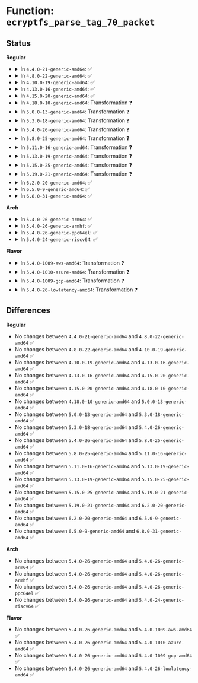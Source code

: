 # Function: <code>ecryptfs_parse_tag_70_packet</code>

## Status
<b>Regular</b>
<ul>
<li>
<details>
<summary>In <code>4.4.0-21-generic-amd64</code>: ✅</summary>

```c
int ecryptfs_parse_tag_70_packet(char * * filename, size_t * filename_size, size_t * packet_size, struct ecryptfs_mount_crypt_stat * mount_crypt_stat, char * data, size_t max_packet_size)
```

```json
{
  "name": "ecryptfs_parse_tag_70_packet",
  "collision_type": "Unique Global",
  "inline_type": "No",
  "funcs": [
    {
      "addr": 18446744071582028288,
      "name": "ecryptfs_parse_tag_70_packet",
      "external": true,
      "loc": "fs/ecryptfs/keystore.c:913",
      "file": "fs/ecryptfs/keystore.c",
      "inline": "seen, unknown",
      "caller_inline": [],
      "caller_func": [
        "fs/ecryptfs/crypto.c:ecryptfs_decode_and_decrypt_filename"
      ]
    }
  ],
  "symbols": [
    {
      "addr": 18446744071582028288,
      "name": "ecryptfs_parse_tag_70_packet",
      "section": ".text",
      "bind": "STB_GLOBAL",
      "size": 1489
    }
  ]
}
```
</details>
</li>
<li>
<details>
<summary>In <code>4.8.0-22-generic-amd64</code>: ✅</summary>

```c
int ecryptfs_parse_tag_70_packet(char * * filename, size_t * filename_size, size_t * packet_size, struct ecryptfs_mount_crypt_stat * mount_crypt_stat, char * data, size_t max_packet_size)
```

```json
{
  "name": "ecryptfs_parse_tag_70_packet",
  "collision_type": "Unique Global",
  "inline_type": "No",
  "funcs": [
    {
      "addr": 18446744071582241808,
      "name": "ecryptfs_parse_tag_70_packet",
      "external": true,
      "loc": "fs/ecryptfs/keystore.c:908",
      "file": "fs/ecryptfs/keystore.c",
      "inline": "seen, unknown",
      "caller_inline": [],
      "caller_func": [
        "fs/ecryptfs/crypto.c:ecryptfs_decode_and_decrypt_filename"
      ]
    }
  ],
  "symbols": [
    {
      "addr": 18446744071582241808,
      "name": "ecryptfs_parse_tag_70_packet",
      "section": ".text",
      "bind": "STB_GLOBAL",
      "size": 1611
    }
  ]
}
```
</details>
</li>
<li>
<details>
<summary>In <code>4.10.0-19-generic-amd64</code>: ✅</summary>

```c
int ecryptfs_parse_tag_70_packet(char * * filename, size_t * filename_size, size_t * packet_size, struct ecryptfs_mount_crypt_stat * mount_crypt_stat, char * data, size_t max_packet_size)
```

```json
{
  "name": "ecryptfs_parse_tag_70_packet",
  "collision_type": "Unique Global",
  "inline_type": "No",
  "funcs": [
    {
      "addr": 18446744071582331296,
      "name": "ecryptfs_parse_tag_70_packet",
      "external": true,
      "loc": "fs/ecryptfs/keystore.c:908",
      "file": "fs/ecryptfs/keystore.c",
      "inline": "seen, unknown",
      "caller_inline": [],
      "caller_func": [
        "fs/ecryptfs/crypto.c:ecryptfs_decode_and_decrypt_filename"
      ]
    }
  ],
  "symbols": [
    {
      "addr": 18446744071582331296,
      "name": "ecryptfs_parse_tag_70_packet",
      "section": ".text",
      "bind": "STB_GLOBAL",
      "size": 1611
    }
  ]
}
```
</details>
</li>
<li>
<details>
<summary>In <code>4.13.0-16-generic-amd64</code>: ✅</summary>

```c
int ecryptfs_parse_tag_70_packet(char * * filename, size_t * filename_size, size_t * packet_size, struct ecryptfs_mount_crypt_stat * mount_crypt_stat, char * data, size_t max_packet_size)
```

```json
{
  "name": "ecryptfs_parse_tag_70_packet",
  "collision_type": "Unique Global",
  "inline_type": "No",
  "funcs": [
    {
      "addr": 18446744071582416080,
      "name": "ecryptfs_parse_tag_70_packet",
      "external": true,
      "loc": "fs/ecryptfs/keystore.c:908",
      "file": "fs/ecryptfs/keystore.c",
      "inline": "seen, unknown",
      "caller_inline": [],
      "caller_func": [
        "fs/ecryptfs/crypto.c:ecryptfs_decode_and_decrypt_filename"
      ]
    }
  ],
  "symbols": [
    {
      "addr": 18446744071582416080,
      "name": "ecryptfs_parse_tag_70_packet",
      "section": ".text",
      "bind": "STB_GLOBAL",
      "size": 1638
    }
  ]
}
```
</details>
</li>
<li>
<details>
<summary>In <code>4.15.0-20-generic-amd64</code>: ✅</summary>

```c
int ecryptfs_parse_tag_70_packet(char * * filename, size_t * filename_size, size_t * packet_size, struct ecryptfs_mount_crypt_stat * mount_crypt_stat, char * data, size_t max_packet_size)
```

```json
{
  "name": "ecryptfs_parse_tag_70_packet",
  "collision_type": "Unique Global",
  "inline_type": "No",
  "funcs": [
    {
      "addr": 18446744071582566672,
      "name": "ecryptfs_parse_tag_70_packet",
      "external": true,
      "loc": "fs/ecryptfs/keystore.c:906",
      "file": "fs/ecryptfs/keystore.c",
      "inline": "seen, unknown",
      "caller_inline": [],
      "caller_func": [
        "fs/ecryptfs/crypto.c:ecryptfs_decode_and_decrypt_filename"
      ]
    }
  ],
  "symbols": [
    {
      "addr": 18446744071582566672,
      "name": "ecryptfs_parse_tag_70_packet",
      "section": ".text",
      "bind": "STB_GLOBAL",
      "size": 1549
    }
  ]
}
```
</details>
</li>
<li>
<details>
<summary>In <code>4.18.0-10-generic-amd64</code>: Transformation ❓</summary>

```c
int ecryptfs_parse_tag_70_packet(char * * filename, size_t * filename_size, size_t * packet_size, struct ecryptfs_mount_crypt_stat * mount_crypt_stat, char * data, size_t max_packet_size)
```

```json
{
  "name": "ecryptfs_parse_tag_70_packet",
  "collision_type": "Unique Global",
  "inline_type": "No",
  "funcs": [
    {
      "addr": 0,
      "name": "ecryptfs_parse_tag_70_packet",
      "external": true,
      "loc": "fs/ecryptfs/keystore.c:906",
      "file": "fs/ecryptfs/keystore.c",
      "inline": "seen, unknown",
      "caller_inline": [],
      "caller_func": [
        "fs/ecryptfs/crypto.c:ecryptfs_decode_and_decrypt_filename"
      ]
    }
  ],
  "symbols": [
    {
      "addr": 18446744071582764873,
      "name": "ecryptfs_parse_tag_70_packet.cold.21",
      "section": ".text",
      "bind": "STB_LOCAL",
      "size": 479
    },
    {
      "addr": 18446744071582758400,
      "name": "ecryptfs_parse_tag_70_packet",
      "section": ".text",
      "bind": "STB_GLOBAL",
      "size": 1155
    }
  ]
}
```
</details>
</li>
<li>
<details>
<summary>In <code>5.0.0-13-generic-amd64</code>: Transformation ❓</summary>

```c
int ecryptfs_parse_tag_70_packet(char * * filename, size_t * filename_size, size_t * packet_size, struct ecryptfs_mount_crypt_stat * mount_crypt_stat, char * data, size_t max_packet_size)
```

```json
{
  "name": "ecryptfs_parse_tag_70_packet",
  "collision_type": "Unique Global",
  "inline_type": "No",
  "funcs": [
    {
      "addr": 0,
      "name": "ecryptfs_parse_tag_70_packet",
      "external": true,
      "loc": "fs/ecryptfs/keystore.c:906",
      "file": "fs/ecryptfs/keystore.c",
      "inline": "seen, unknown",
      "caller_inline": [],
      "caller_func": [
        "fs/ecryptfs/crypto.c:ecryptfs_decode_and_decrypt_filename"
      ]
    }
  ],
  "symbols": [
    {
      "addr": 18446744071582868940,
      "name": "ecryptfs_parse_tag_70_packet.cold.21",
      "section": ".text",
      "bind": "STB_LOCAL",
      "size": 449
    },
    {
      "addr": 18446744071582862384,
      "name": "ecryptfs_parse_tag_70_packet",
      "section": ".text",
      "bind": "STB_GLOBAL",
      "size": 1248
    }
  ]
}
```
</details>
</li>
<li>
<details>
<summary>In <code>5.3.0-18-generic-amd64</code>: Transformation ❓</summary>

```c
int ecryptfs_parse_tag_70_packet(char * * filename, size_t * filename_size, size_t * packet_size, struct ecryptfs_mount_crypt_stat * mount_crypt_stat, char * data, size_t max_packet_size)
```

```json
{
  "name": "ecryptfs_parse_tag_70_packet",
  "collision_type": "Unique Global",
  "inline_type": "No",
  "funcs": [
    {
      "addr": 0,
      "name": "ecryptfs_parse_tag_70_packet",
      "external": true,
      "loc": "fs/ecryptfs/keystore.c:891",
      "file": "fs/ecryptfs/keystore.c",
      "inline": "seen, unknown",
      "caller_inline": [],
      "caller_func": [
        "fs/ecryptfs/crypto.c:ecryptfs_decode_and_decrypt_filename"
      ]
    }
  ],
  "symbols": [
    {
      "addr": 18446744071583043284,
      "name": "ecryptfs_parse_tag_70_packet.cold",
      "section": ".text",
      "bind": "STB_LOCAL",
      "size": 551
    },
    {
      "addr": 18446744071583036752,
      "name": "ecryptfs_parse_tag_70_packet",
      "section": ".text",
      "bind": "STB_GLOBAL",
      "size": 1059
    }
  ]
}
```
</details>
</li>
<li>
<details>
<summary>In <code>5.4.0-26-generic-amd64</code>: Transformation ❓</summary>

```c
int ecryptfs_parse_tag_70_packet(char * * filename, size_t * filename_size, size_t * packet_size, struct ecryptfs_mount_crypt_stat * mount_crypt_stat, char * data, size_t max_packet_size)
```

```json
{
  "name": "ecryptfs_parse_tag_70_packet",
  "collision_type": "Unique Global",
  "inline_type": "No",
  "funcs": [
    {
      "addr": 0,
      "name": "ecryptfs_parse_tag_70_packet",
      "external": true,
      "loc": "fs/ecryptfs/keystore.c:891",
      "file": "fs/ecryptfs/keystore.c",
      "inline": "seen, unknown",
      "caller_inline": [],
      "caller_func": [
        "fs/ecryptfs/crypto.c:ecryptfs_decode_and_decrypt_filename"
      ]
    }
  ],
  "symbols": [
    {
      "addr": 18446744071583149508,
      "name": "ecryptfs_parse_tag_70_packet.cold",
      "section": ".text",
      "bind": "STB_LOCAL",
      "size": 551
    },
    {
      "addr": 18446744071583142976,
      "name": "ecryptfs_parse_tag_70_packet",
      "section": ".text",
      "bind": "STB_GLOBAL",
      "size": 1059
    }
  ]
}
```
</details>
</li>
<li>
<details>
<summary>In <code>5.8.0-25-generic-amd64</code>: Transformation ❓</summary>

```c
int ecryptfs_parse_tag_70_packet(char * * filename, size_t * filename_size, size_t * packet_size, struct ecryptfs_mount_crypt_stat * mount_crypt_stat, char * data, size_t max_packet_size)
```

```json
{
  "name": "ecryptfs_parse_tag_70_packet",
  "collision_type": "Unique Global",
  "inline_type": "No",
  "funcs": [
    {
      "addr": 0,
      "name": "ecryptfs_parse_tag_70_packet",
      "external": true,
      "loc": "fs/ecryptfs/keystore.c:891",
      "file": "fs/ecryptfs/keystore.c",
      "inline": "seen, unknown",
      "caller_inline": [],
      "caller_func": [
        "fs/ecryptfs/crypto.c:ecryptfs_decode_and_decrypt_filename"
      ]
    }
  ],
  "symbols": [
    {
      "addr": 18446744071583472577,
      "name": "ecryptfs_parse_tag_70_packet.cold",
      "section": ".text",
      "bind": "STB_LOCAL",
      "size": 524
    },
    {
      "addr": 18446744071583467088,
      "name": "ecryptfs_parse_tag_70_packet",
      "section": ".text",
      "bind": "STB_GLOBAL",
      "size": 1150
    }
  ]
}
```
</details>
</li>
<li>
<details>
<summary>In <code>5.11.0-16-generic-amd64</code>: Transformation ❓</summary>

```c
int ecryptfs_parse_tag_70_packet(char * * filename, size_t * filename_size, size_t * packet_size, struct ecryptfs_mount_crypt_stat * mount_crypt_stat, char * data, size_t max_packet_size)
```

```json
{
  "name": "ecryptfs_parse_tag_70_packet",
  "collision_type": "Unique Global",
  "inline_type": "No",
  "funcs": [
    {
      "addr": 0,
      "name": "ecryptfs_parse_tag_70_packet",
      "external": true,
      "loc": "fs/ecryptfs/keystore.c:891",
      "file": "fs/ecryptfs/keystore.c",
      "inline": "seen, unknown",
      "caller_inline": [],
      "caller_func": [
        "fs/ecryptfs/crypto.c:ecryptfs_decode_and_decrypt_filename"
      ]
    }
  ],
  "symbols": [
    {
      "addr": 18446744071591358798,
      "name": "ecryptfs_parse_tag_70_packet.cold",
      "section": ".text",
      "bind": "STB_LOCAL",
      "size": 524
    },
    {
      "addr": 18446744071583578832,
      "name": "ecryptfs_parse_tag_70_packet",
      "section": ".text",
      "bind": "STB_GLOBAL",
      "size": 1148
    }
  ]
}
```
</details>
</li>
<li>
<details>
<summary>In <code>5.13.0-19-generic-amd64</code>: Transformation ❓</summary>

```c
int ecryptfs_parse_tag_70_packet(char * * filename, size_t * filename_size, size_t * packet_size, struct ecryptfs_mount_crypt_stat * mount_crypt_stat, char * data, size_t max_packet_size)
```

```json
{
  "name": "ecryptfs_parse_tag_70_packet",
  "collision_type": "Unique Global",
  "inline_type": "No",
  "funcs": [
    {
      "addr": 0,
      "name": "ecryptfs_parse_tag_70_packet",
      "external": true,
      "loc": "fs/ecryptfs/keystore.c:892",
      "file": "fs/ecryptfs/keystore.c",
      "inline": "seen, unknown",
      "caller_inline": [],
      "caller_func": [
        "fs/ecryptfs/crypto.c:ecryptfs_decode_and_decrypt_filename"
      ]
    }
  ],
  "symbols": [
    {
      "addr": 18446744071591301619,
      "name": "ecryptfs_parse_tag_70_packet.cold",
      "section": ".text",
      "bind": "STB_LOCAL",
      "size": 521
    },
    {
      "addr": 18446744071583602000,
      "name": "ecryptfs_parse_tag_70_packet",
      "section": ".text",
      "bind": "STB_GLOBAL",
      "size": 1140
    }
  ]
}
```
</details>
</li>
<li>
<details>
<summary>In <code>5.15.0-25-generic-amd64</code>: Transformation ❓</summary>

```c
int ecryptfs_parse_tag_70_packet(char * * filename, size_t * filename_size, size_t * packet_size, struct ecryptfs_mount_crypt_stat * mount_crypt_stat, char * data, size_t max_packet_size)
```

```json
{
  "name": "ecryptfs_parse_tag_70_packet",
  "collision_type": "Unique Global",
  "inline_type": "No",
  "funcs": [
    {
      "addr": 0,
      "name": "ecryptfs_parse_tag_70_packet",
      "external": true,
      "loc": "fs/ecryptfs/keystore.c:892",
      "file": "fs/ecryptfs/keystore.c",
      "inline": "seen, unknown",
      "caller_inline": [],
      "caller_func": [
        "fs/ecryptfs/crypto.c:ecryptfs_decode_and_decrypt_filename"
      ]
    }
  ],
  "symbols": [
    {
      "addr": 18446744071592286602,
      "name": "ecryptfs_parse_tag_70_packet.cold",
      "section": ".text",
      "bind": "STB_LOCAL",
      "size": 521
    },
    {
      "addr": 18446744071583960400,
      "name": "ecryptfs_parse_tag_70_packet",
      "section": ".text",
      "bind": "STB_GLOBAL",
      "size": 1140
    }
  ]
}
```
</details>
</li>
<li>
<details>
<summary>In <code>5.19.0-21-generic-amd64</code>: Transformation ❓</summary>

```c
int ecryptfs_parse_tag_70_packet(char * * filename, size_t * filename_size, size_t * packet_size, struct ecryptfs_mount_crypt_stat * mount_crypt_stat, char * data, size_t max_packet_size)
```

```json
{
  "name": "ecryptfs_parse_tag_70_packet",
  "collision_type": "Unique Global",
  "inline_type": "No",
  "funcs": [
    {
      "addr": 0,
      "name": "ecryptfs_parse_tag_70_packet",
      "external": true,
      "loc": "fs/ecryptfs/keystore.c:892",
      "file": "fs/ecryptfs/keystore.c",
      "inline": "seen, unknown",
      "caller_inline": [],
      "caller_func": [
        "fs/ecryptfs/crypto.c:ecryptfs_decode_and_decrypt_filename"
      ]
    }
  ],
  "symbols": [
    {
      "addr": 18446744071594068638,
      "name": "ecryptfs_parse_tag_70_packet.cold",
      "section": ".text",
      "bind": "STB_LOCAL",
      "size": 553
    },
    {
      "addr": 18446744071584542448,
      "name": "ecryptfs_parse_tag_70_packet",
      "section": ".text",
      "bind": "STB_GLOBAL",
      "size": 1118
    }
  ]
}
```
</details>
</li>
<li>
<details>
<summary>In <code>6.2.0-20-generic-amd64</code>: ✅</summary>

```c
int ecryptfs_parse_tag_70_packet(char * * filename, size_t * filename_size, size_t * packet_size, struct ecryptfs_mount_crypt_stat * mount_crypt_stat, char * data, size_t max_packet_size)
```

```json
{
  "name": "ecryptfs_parse_tag_70_packet",
  "collision_type": "Unique Global",
  "inline_type": "No",
  "funcs": [
    {
      "addr": 18446744071585215520,
      "name": "ecryptfs_parse_tag_70_packet",
      "external": true,
      "loc": "fs/ecryptfs/keystore.c:892",
      "file": "fs/ecryptfs/keystore.c",
      "inline": "seen, unknown",
      "caller_inline": [],
      "caller_func": [
        "fs/ecryptfs/crypto.c:ecryptfs_decode_and_decrypt_filename"
      ]
    }
  ],
  "symbols": [
    {
      "addr": 18446744071585215520,
      "name": "ecryptfs_parse_tag_70_packet",
      "section": ".text",
      "bind": "STB_GLOBAL",
      "size": 1672
    }
  ]
}
```
</details>
</li>
<li>
<details>
<summary>In <code>6.5.0-9-generic-amd64</code>: ✅</summary>

```c
int ecryptfs_parse_tag_70_packet(char * * filename, size_t * filename_size, size_t * packet_size, struct ecryptfs_mount_crypt_stat * mount_crypt_stat, char * data, size_t max_packet_size)
```

```json
{
  "name": "ecryptfs_parse_tag_70_packet",
  "collision_type": "Unique Global",
  "inline_type": "No",
  "funcs": [
    {
      "addr": 18446744071585444976,
      "name": "ecryptfs_parse_tag_70_packet",
      "external": true,
      "loc": "fs/ecryptfs/keystore.c:892",
      "file": "fs/ecryptfs/keystore.c",
      "inline": "seen, unknown",
      "caller_inline": [],
      "caller_func": [
        "fs/ecryptfs/crypto.c:ecryptfs_decode_and_decrypt_filename"
      ]
    }
  ],
  "symbols": [
    {
      "addr": 18446744071585444976,
      "name": "ecryptfs_parse_tag_70_packet",
      "section": ".text",
      "bind": "STB_GLOBAL",
      "size": 1695
    }
  ]
}
```
</details>
</li>
<li>
<details>
<summary>In <code>6.8.0-31-generic-amd64</code>: ✅</summary>

```c
int ecryptfs_parse_tag_70_packet(char * * filename, size_t * filename_size, size_t * packet_size, struct ecryptfs_mount_crypt_stat * mount_crypt_stat, char * data, size_t max_packet_size)
```

```json
{
  "name": "ecryptfs_parse_tag_70_packet",
  "collision_type": "Unique Global",
  "inline_type": "No",
  "funcs": [
    {
      "addr": 18446744071585679680,
      "name": "ecryptfs_parse_tag_70_packet",
      "external": true,
      "loc": "fs/ecryptfs/keystore.c:892",
      "file": "fs/ecryptfs/keystore.c",
      "inline": "seen, unknown",
      "caller_inline": [],
      "caller_func": [
        "fs/ecryptfs/crypto.c:ecryptfs_decode_and_decrypt_filename"
      ]
    }
  ],
  "symbols": [
    {
      "addr": 18446744071585679680,
      "name": "ecryptfs_parse_tag_70_packet",
      "section": ".text",
      "bind": "STB_GLOBAL",
      "size": 1742
    }
  ]
}
```
</details>
</li>
</ul>
<b>Arch</b>
<ul>
<li>
<details>
<summary>In <code>5.4.0-26-generic-arm64</code>: ✅</summary>

```c
int ecryptfs_parse_tag_70_packet(char * * filename, size_t * filename_size, size_t * packet_size, struct ecryptfs_mount_crypt_stat * mount_crypt_stat, char * data, size_t max_packet_size)
```

```json
{
  "name": "ecryptfs_parse_tag_70_packet",
  "collision_type": "Unique Global",
  "inline_type": "No",
  "funcs": [
    {
      "addr": 18446603336494853592,
      "name": "ecryptfs_parse_tag_70_packet",
      "external": true,
      "loc": "fs/ecryptfs/keystore.c:891",
      "file": "fs/ecryptfs/keystore.c",
      "inline": "seen, unknown",
      "caller_inline": [],
      "caller_func": [
        "fs/ecryptfs/crypto.c:ecryptfs_decode_and_decrypt_filename"
      ]
    }
  ],
  "symbols": [
    {
      "addr": 18446603336494853592,
      "name": "ecryptfs_parse_tag_70_packet",
      "section": ".text",
      "bind": "STB_GLOBAL",
      "size": 1516
    }
  ]
}
```
</details>
</li>
<li>
<details>
<summary>In <code>5.4.0-26-generic-armhf</code>: ✅</summary>

```c
int ecryptfs_parse_tag_70_packet(char * * filename, size_t * filename_size, size_t * packet_size, struct ecryptfs_mount_crypt_stat * mount_crypt_stat, char * data, size_t max_packet_size)
```

```json
{
  "name": "ecryptfs_parse_tag_70_packet",
  "collision_type": "Unique Global",
  "inline_type": "No",
  "funcs": [
    {
      "addr": 3228271844,
      "name": "ecryptfs_parse_tag_70_packet",
      "external": true,
      "loc": "fs/ecryptfs/keystore.c:891",
      "file": "fs/ecryptfs/keystore.c",
      "inline": "seen, unknown",
      "caller_inline": [],
      "caller_func": [
        "fs/ecryptfs/crypto.c:ecryptfs_decode_and_decrypt_filename"
      ]
    }
  ],
  "symbols": [
    {
      "addr": 3228271844,
      "name": "ecryptfs_parse_tag_70_packet",
      "section": ".text",
      "bind": "STB_GLOBAL",
      "size": 1448
    }
  ]
}
```
</details>
</li>
<li>
<details>
<summary>In <code>5.4.0-26-generic-ppc64el</code>: ✅</summary>

```c
int ecryptfs_parse_tag_70_packet(char * * filename, size_t * filename_size, size_t * packet_size, struct ecryptfs_mount_crypt_stat * mount_crypt_stat, char * data, size_t max_packet_size)
```

```json
{
  "name": "ecryptfs_parse_tag_70_packet",
  "collision_type": "Unique Global",
  "inline_type": "No",
  "funcs": [
    {
      "addr": 13835058055288706848,
      "name": "ecryptfs_parse_tag_70_packet",
      "external": true,
      "loc": "fs/ecryptfs/keystore.c:891",
      "file": "fs/ecryptfs/keystore.c",
      "inline": "seen, unknown",
      "caller_inline": [],
      "caller_func": [
        "fs/ecryptfs/crypto.c:ecryptfs_decode_and_decrypt_filename"
      ]
    }
  ],
  "symbols": [
    {
      "addr": 13835058055288706848,
      "name": "ecryptfs_parse_tag_70_packet",
      "section": ".text",
      "bind": "STB_GLOBAL",
      "size": 1784
    }
  ]
}
```
</details>
</li>
<li>
<details>
<summary>In <code>5.4.0-24-generic-riscv64</code>: ✅</summary>

```c
int ecryptfs_parse_tag_70_packet(char * * filename, size_t * filename_size, size_t * packet_size, struct ecryptfs_mount_crypt_stat * mount_crypt_stat, char * data, size_t max_packet_size)
```

```json
{
  "name": "ecryptfs_parse_tag_70_packet",
  "collision_type": "Unique Global",
  "inline_type": "No",
  "funcs": [
    {
      "addr": 18446743936274175240,
      "name": "ecryptfs_parse_tag_70_packet",
      "external": true,
      "loc": "fs/ecryptfs/keystore.c:891",
      "file": "fs/ecryptfs/keystore.c",
      "inline": "seen, unknown",
      "caller_inline": [],
      "caller_func": [
        "fs/ecryptfs/crypto.c:ecryptfs_decode_and_decrypt_filename"
      ]
    }
  ],
  "symbols": [
    {
      "addr": 18446743936274175240,
      "name": "ecryptfs_parse_tag_70_packet",
      "section": ".text",
      "bind": "STB_GLOBAL",
      "size": 1332
    }
  ]
}
```
</details>
</li>
</ul>
<b>Flavor</b>
<ul>
<li>
<details>
<summary>In <code>5.4.0-1009-aws-amd64</code>: Transformation ❓</summary>

```c
int ecryptfs_parse_tag_70_packet(char * * filename, size_t * filename_size, size_t * packet_size, struct ecryptfs_mount_crypt_stat * mount_crypt_stat, char * data, size_t max_packet_size)
```

```json
{
  "name": "ecryptfs_parse_tag_70_packet",
  "collision_type": "Unique Global",
  "inline_type": "No",
  "funcs": [
    {
      "addr": 0,
      "name": "ecryptfs_parse_tag_70_packet",
      "external": true,
      "loc": "fs/ecryptfs/keystore.c:891",
      "file": "fs/ecryptfs/keystore.c",
      "inline": "seen, unknown",
      "caller_inline": [],
      "caller_func": [
        "fs/ecryptfs/crypto.c:ecryptfs_decode_and_decrypt_filename"
      ]
    }
  ],
  "symbols": [
    {
      "addr": 18446744071583118244,
      "name": "ecryptfs_parse_tag_70_packet.cold",
      "section": ".text",
      "bind": "STB_LOCAL",
      "size": 551
    },
    {
      "addr": 18446744071583111712,
      "name": "ecryptfs_parse_tag_70_packet",
      "section": ".text",
      "bind": "STB_GLOBAL",
      "size": 1059
    }
  ]
}
```
</details>
</li>
<li>
<details>
<summary>In <code>5.4.0-1010-azure-amd64</code>: Transformation ❓</summary>

```c
int ecryptfs_parse_tag_70_packet(char * * filename, size_t * filename_size, size_t * packet_size, struct ecryptfs_mount_crypt_stat * mount_crypt_stat, char * data, size_t max_packet_size)
```

```json
{
  "name": "ecryptfs_parse_tag_70_packet",
  "collision_type": "Unique Global",
  "inline_type": "No",
  "funcs": [
    {
      "addr": 0,
      "name": "ecryptfs_parse_tag_70_packet",
      "external": true,
      "loc": "fs/ecryptfs/keystore.c:891",
      "file": "fs/ecryptfs/keystore.c",
      "inline": "seen, unknown",
      "caller_inline": [],
      "caller_func": [
        "fs/ecryptfs/crypto.c:ecryptfs_decode_and_decrypt_filename"
      ]
    }
  ],
  "symbols": [
    {
      "addr": 18446744071583055396,
      "name": "ecryptfs_parse_tag_70_packet.cold",
      "section": ".text",
      "bind": "STB_LOCAL",
      "size": 551
    },
    {
      "addr": 18446744071583048864,
      "name": "ecryptfs_parse_tag_70_packet",
      "section": ".text",
      "bind": "STB_GLOBAL",
      "size": 1059
    }
  ]
}
```
</details>
</li>
<li>
<details>
<summary>In <code>5.4.0-1009-gcp-amd64</code>: Transformation ❓</summary>

```c
int ecryptfs_parse_tag_70_packet(char * * filename, size_t * filename_size, size_t * packet_size, struct ecryptfs_mount_crypt_stat * mount_crypt_stat, char * data, size_t max_packet_size)
```

```json
{
  "name": "ecryptfs_parse_tag_70_packet",
  "collision_type": "Unique Global",
  "inline_type": "No",
  "funcs": [
    {
      "addr": 0,
      "name": "ecryptfs_parse_tag_70_packet",
      "external": true,
      "loc": "fs/ecryptfs/keystore.c:891",
      "file": "fs/ecryptfs/keystore.c",
      "inline": "seen, unknown",
      "caller_inline": [],
      "caller_func": [
        "fs/ecryptfs/crypto.c:ecryptfs_decode_and_decrypt_filename"
      ]
    }
  ],
  "symbols": [
    {
      "addr": 18446744071583106852,
      "name": "ecryptfs_parse_tag_70_packet.cold",
      "section": ".text",
      "bind": "STB_LOCAL",
      "size": 551
    },
    {
      "addr": 18446744071583100320,
      "name": "ecryptfs_parse_tag_70_packet",
      "section": ".text",
      "bind": "STB_GLOBAL",
      "size": 1059
    }
  ]
}
```
</details>
</li>
<li>
<details>
<summary>In <code>5.4.0-26-lowlatency-amd64</code>: Transformation ❓</summary>

```c
int ecryptfs_parse_tag_70_packet(char * * filename, size_t * filename_size, size_t * packet_size, struct ecryptfs_mount_crypt_stat * mount_crypt_stat, char * data, size_t max_packet_size)
```

```json
{
  "name": "ecryptfs_parse_tag_70_packet",
  "collision_type": "Unique Global",
  "inline_type": "No",
  "funcs": [
    {
      "addr": 0,
      "name": "ecryptfs_parse_tag_70_packet",
      "external": true,
      "loc": "fs/ecryptfs/keystore.c:891",
      "file": "fs/ecryptfs/keystore.c",
      "inline": "seen, unknown",
      "caller_inline": [],
      "caller_func": [
        "fs/ecryptfs/crypto.c:ecryptfs_decode_and_decrypt_filename"
      ]
    }
  ],
  "symbols": [
    {
      "addr": 18446744071583196052,
      "name": "ecryptfs_parse_tag_70_packet.cold",
      "section": ".text",
      "bind": "STB_LOCAL",
      "size": 551
    },
    {
      "addr": 18446744071583189520,
      "name": "ecryptfs_parse_tag_70_packet",
      "section": ".text",
      "bind": "STB_GLOBAL",
      "size": 1059
    }
  ]
}
```
</details>
</li>
</ul>

## Differences
<b>Regular</b>
<ul>
<li>
No changes between <code>4.4.0-21-generic-amd64</code> and <code>4.8.0-22-generic-amd64</code> ✅
</li>
<li>
No changes between <code>4.8.0-22-generic-amd64</code> and <code>4.10.0-19-generic-amd64</code> ✅
</li>
<li>
No changes between <code>4.10.0-19-generic-amd64</code> and <code>4.13.0-16-generic-amd64</code> ✅
</li>
<li>
No changes between <code>4.13.0-16-generic-amd64</code> and <code>4.15.0-20-generic-amd64</code> ✅
</li>
<li>
No changes between <code>4.15.0-20-generic-amd64</code> and <code>4.18.0-10-generic-amd64</code> ✅
</li>
<li>
No changes between <code>4.18.0-10-generic-amd64</code> and <code>5.0.0-13-generic-amd64</code> ✅
</li>
<li>
No changes between <code>5.0.0-13-generic-amd64</code> and <code>5.3.0-18-generic-amd64</code> ✅
</li>
<li>
No changes between <code>5.3.0-18-generic-amd64</code> and <code>5.4.0-26-generic-amd64</code> ✅
</li>
<li>
No changes between <code>5.4.0-26-generic-amd64</code> and <code>5.8.0-25-generic-amd64</code> ✅
</li>
<li>
No changes between <code>5.8.0-25-generic-amd64</code> and <code>5.11.0-16-generic-amd64</code> ✅
</li>
<li>
No changes between <code>5.11.0-16-generic-amd64</code> and <code>5.13.0-19-generic-amd64</code> ✅
</li>
<li>
No changes between <code>5.13.0-19-generic-amd64</code> and <code>5.15.0-25-generic-amd64</code> ✅
</li>
<li>
No changes between <code>5.15.0-25-generic-amd64</code> and <code>5.19.0-21-generic-amd64</code> ✅
</li>
<li>
No changes between <code>5.19.0-21-generic-amd64</code> and <code>6.2.0-20-generic-amd64</code> ✅
</li>
<li>
No changes between <code>6.2.0-20-generic-amd64</code> and <code>6.5.0-9-generic-amd64</code> ✅
</li>
<li>
No changes between <code>6.5.0-9-generic-amd64</code> and <code>6.8.0-31-generic-amd64</code> ✅
</li>
</ul>
<b>Arch</b>
<ul>
<li>
No changes between <code>5.4.0-26-generic-amd64</code> and <code>5.4.0-26-generic-arm64</code> ✅
</li>
<li>
No changes between <code>5.4.0-26-generic-amd64</code> and <code>5.4.0-26-generic-armhf</code> ✅
</li>
<li>
No changes between <code>5.4.0-26-generic-amd64</code> and <code>5.4.0-26-generic-ppc64el</code> ✅
</li>
<li>
No changes between <code>5.4.0-26-generic-amd64</code> and <code>5.4.0-24-generic-riscv64</code> ✅
</li>
</ul>
<b>Flavor</b>
<ul>
<li>
No changes between <code>5.4.0-26-generic-amd64</code> and <code>5.4.0-1009-aws-amd64</code> ✅
</li>
<li>
No changes between <code>5.4.0-26-generic-amd64</code> and <code>5.4.0-1010-azure-amd64</code> ✅
</li>
<li>
No changes between <code>5.4.0-26-generic-amd64</code> and <code>5.4.0-1009-gcp-amd64</code> ✅
</li>
<li>
No changes between <code>5.4.0-26-generic-amd64</code> and <code>5.4.0-26-lowlatency-amd64</code> ✅
</li>
</ul>
